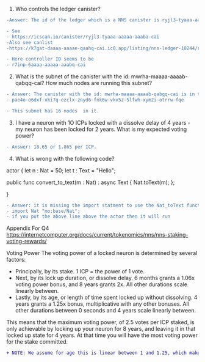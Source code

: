 
1. Who controls the ledger canister?

```diff 
-Answer: The id of the ledger which is a NNS canister is ryjl3-tyaaa-aaaaa-aaaba-cai

- See
- https://icscan.io/canister/ryjl3-tyaaa-aaaaa-aaaba-cai
-Also see canlist
-https://k7gat-daaaa-aaaae-qaahq-cai.ic0.app/listing/nns-ledger-10244/ryjl3-tyaaa-aaaaa-aaaba-cai

- Here controller ID seems to be 
- r7inp-6aaaa-aaaaa-aaabq-cai
```

2. What is the subnet of the canister with the id: mwrha-maaaa-aaaab-qabqq-cai? How much nodes are running this subnet?

```diff 
- Answer: The canister with the id: mwrha-maaaa-aaaab-qabqq-cai is in the subnet
- pae4o-o6dxf-xki7q-ezclx-znyd6-fnk6w-vkv5z-5lfwh-xym2i-otrrw-fqe

- This subnet has 16 nodes  in it.

```

3. I have a neuron with 1O ICPs locked with a dissolve delay of 4 years - my neuron has been locked for 2 years. What is my expected voting power?

```diff 
- Answer: 18.65 or 1.865 per ICP.
```


4. What is wrong with the following code?

actor {
  let n : Nat = 50;
  let t : Text = "Hello";

  public func convert_to_text(m : Nat) : async Text {
    Nat.toText(m);
  };
 
}

```diff 
- Answer: it is missing the import statment to use the Nat_toText function
- import Nat "mo:base/Nat";
- if you put the above line above the actor then it will run
```




Appendix
For Q4
https://internetcomputer.org/docs/current/tokenomics/nns/nns-staking-voting-rewards/


Voting Power
The voting power of a locked neuron is determined by several factors:

- Principally, by its stake. 1 ICP = the power of 1 vote.
- Next, by its lock up duration, or dissolve delay. 6 months grants a 1.06x voting power bonus, and 8 years grants 2x. All other durations scale linearly between.
- Lastly, by its age, or length of time spent locked up without dissolving. 4 years grants a 1.25x bonus, multiplicative with any other bonuses. All other durations between 0 seconds and 4 years scale linearly between.

This means that the maximum voting power, of 2.5 votes per ICP staked, is only achievable by locking up your neuron for 8 years, and leaving it in that locked up state for 4 years. At that time you will have the most voting power for the stake committed.

```diff 
+ NOTE: We assume for age this is linear between 1 and 1.25, which makes sense, but is not explicit.
```